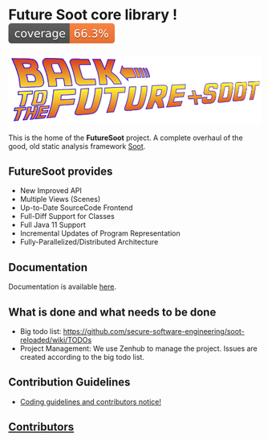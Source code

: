 # Future Soot core library !![Coverage](.github/badges/jacoco.svg)

![Logo](logo.png)

This is the home of the **FutureSoot** project.
A complete overhaul of the good, old static analysis framework [Soot](https://github.com/Sable/soot).

## FutureSoot provides
- New Improved API
- Multiple Views (Scenes)
- Up-to-Date SourceCode Frontend
- Full-Diff Support for Classes
- Full Java 11 Support
- Incremental Updates of Program Representation
- Fully-Parallelized/Distributed Architecture

## Documentation
Documentation is available [here](https://secure-software-engineering.github.io/soot-reloaded/).

## What is done and what needs to be done
- Big todo list: https://github.com/secure-software-engineering/soot-reloaded/wiki/TODOs
- Project Management: We use Zenhub to manage the project. Issues are created according to the big todo list.

## Contribution Guidelines 

- [Coding guidelines and contributors notice!](../../wiki/contribution-to-soot-reloaded)

## [Contributors](https://github.com/secure-software-engineering/soot-reloaded/graphs/contributors) 




